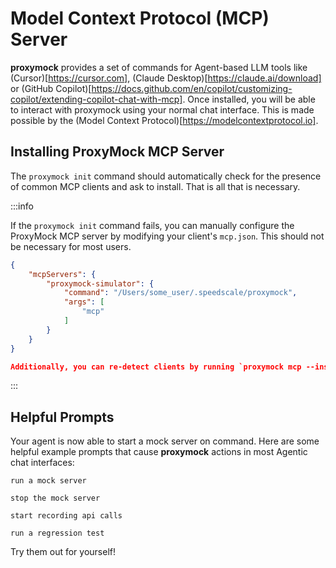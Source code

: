 # Model Context Protocol (MCP) Server

**proxymock** provides a set of commands for Agent-based LLM tools like (Cursor)[https://cursor.com], (Claude Desktop)[https://claude.ai/download] or (GitHub Copilot)[https://docs.github.com/en/copilot/customizing-copilot/extending-copilot-chat-with-mcp]. Once installed, you will be able to interact with proxymock using your normal chat interface. This is made possible by the (Model Context Protocol)[https://modelcontextprotocol.io].

## Installing ProxyMock MCP Server

The `proxymock init` command should automatically check for the presence of common MCP clients and ask to install. That is all that is necessary.

:::info

If the `proxymock init` command fails, you can manually configure the ProxyMock MCP server by modifying your client's `mcp.json`. This should not be necessary for most users.

```json
{
    "mcpServers": {
        "proxymock-simulator": {
            "command": "/Users/some_user/.speedscale/proxymock",
            "args": [
                "mcp"
            ]
        }
    }
}

Additionally, you can re-detect clients by running `proxymock mcp --install`.
```
:::

## Helpful Prompts

Your agent is now able to start a mock server on command. Here are some helpful example prompts that cause **proxymock** actions in most Agentic chat interfaces:

```
run a mock server
```

```
stop the mock server
```

```
start recording api calls
```

```
run a regression test
```

Try them out for yourself!